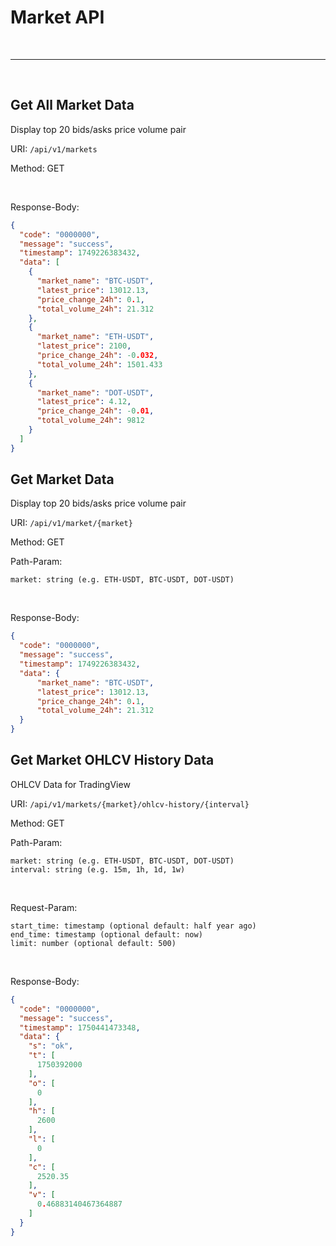 # Market API

<br>

---

<br>

## Get All Market Data

Display top 20 bids/asks price volume pair

URI: `/api/v1/markets`

Method: GET

<br>

Response-Body:

```json
{
  "code": "0000000",
  "message": "success",
  "timestamp": 1749226383432,
  "data": [
    {
      "market_name": "BTC-USDT",
      "latest_price": 13012.13,
      "price_change_24h": 0.1,
      "total_volume_24h": 21.312
    },
    {
      "market_name": "ETH-USDT",
      "latest_price": 2100,
      "price_change_24h": -0.032,
      "total_volume_24h": 1501.433
    },
    {
      "market_name": "DOT-USDT",
      "latest_price": 4.12,
      "price_change_24h": -0.01,
      "total_volume_24h": 9812
    }
  ]
}
```

## Get Market Data

Display top 20 bids/asks price volume pair

URI: `/api/v1/market/{market}`

Method: GET

Path-Param:
```
market: string (e.g. ETH-USDT, BTC-USDT, DOT-USDT)
```

<br>

Response-Body:

```json
{
  "code": "0000000",
  "message": "success",
  "timestamp": 1749226383432,
  "data": {
      "market_name": "BTC-USDT",
      "latest_price": 13012.13,
      "price_change_24h": 0.1,
      "total_volume_24h": 21.312
  }
}
```

## Get Market OHLCV History Data

OHLCV Data for TradingView

URI: `/api/v1/markets/{market}/ohlcv-history/{interval}`

Method: GET

Path-Param:
```
market: string (e.g. ETH-USDT, BTC-USDT, DOT-USDT)
interval: string (e.g. 15m, 1h, 1d, 1w)
```

<br>

Request-Param:

```
start_time: timestamp (optional default: half year ago)
end_time: timestamp (optional default: now)
limit: number (optional default: 500)
```

<br>

Response-Body:

```json
{
  "code": "0000000",
  "message": "success",
  "timestamp": 1750441473348,
  "data": {
    "s": "ok",
    "t": [
      1750392000
    ],
    "o": [
      0
    ],
    "h": [
      2600
    ],
    "l": [
      0
    ],
    "c": [
      2520.35
    ],
    "v": [
      0.46883140467364887
    ]
  }
}
```